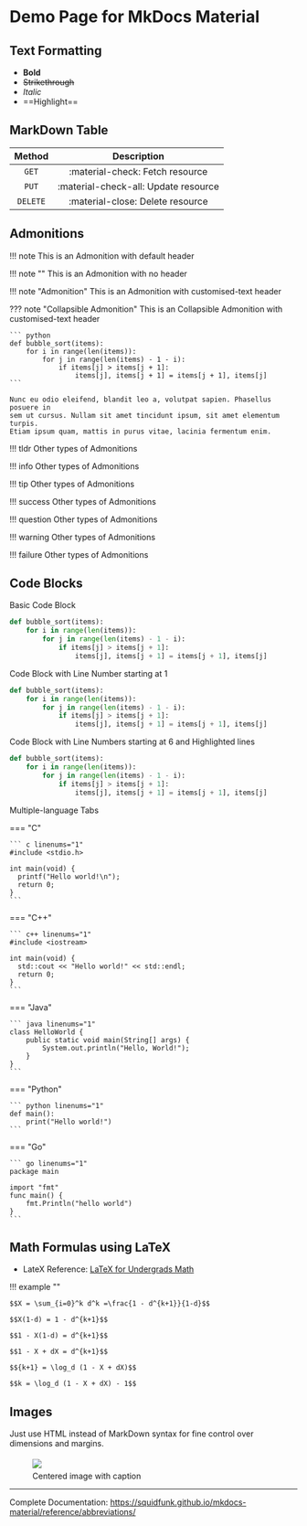 # Demo Page for MkDocs Material

## Text Formatting 

- **Bold**
- ~~Strikethrough~~
- *Italic*
- ==Highlight==

## MarkDown Table

| Method      | Description                          |
| :---------: | :----------------------------------: |
| `GET`       | :material-check:     Fetch resource  |
| `PUT`       | :material-check-all: Update resource |
| `DELETE`    | :material-close:     Delete resource |

## Admonitions

!!! note
    This is an Admonition with default header

!!! note ""
    This is an Admonition with no header


!!! note "Admonition"
    This is an Admonition with customised-text header


??? note "Collapsible Admonition"
    This is an Collapsible Admonition with customised-text header

    ``` python
    def bubble_sort(items):
        for i in range(len(items)):
            for j in range(len(items) - 1 - i):
                if items[j] > items[j + 1]:
                    items[j], items[j + 1] = items[j + 1], items[j]
    ```

    Nunc eu odio eleifend, blandit leo a, volutpat sapien. Phasellus posuere in
    sem ut cursus. Nullam sit amet tincidunt ipsum, sit amet elementum turpis.
    Etiam ipsum quam, mattis in purus vitae, lacinia fermentum enim.

!!! tldr
    Other types of Admonitions

!!! info
    Other types of Admonitions

!!! tip
    Other types of Admonitions

!!! success
    Other types of Admonitions

!!! question
    Other types of Admonitions

!!! warning
    Other types of Admonitions

!!! failure
    Other types of Admonitions

## Code Blocks

Basic Code Block

``` python
def bubble_sort(items):
    for i in range(len(items)):
        for j in range(len(items) - 1 - i):
            if items[j] > items[j + 1]:
                items[j], items[j + 1] = items[j + 1], items[j]
```

Code Block with Line Number starting at 1

``` python linenums="1"
def bubble_sort(items):
    for i in range(len(items)):
        for j in range(len(items) - 1 - i):
            if items[j] > items[j + 1]:
                items[j], items[j + 1] = items[j + 1], items[j]
```

Code Block with Line Numbers starting at 6 and Highlighted lines

``` python linenums="6" hl_lines="2 3"
def bubble_sort(items):
    for i in range(len(items)):
        for j in range(len(items) - 1 - i):
            if items[j] > items[j + 1]:
                items[j], items[j + 1] = items[j + 1], items[j]
```

Multiple-language Tabs

=== "C"

    ``` c linenums="1"
    #include <stdio.h>

    int main(void) {
      printf("Hello world!\n");
      return 0;
    }
    ```

=== "C++"

    ``` c++ linenums="1"
    #include <iostream>

    int main(void) {
      std::cout << "Hello world!" << std::endl;
      return 0;
    }
    ```

=== "Java"

    ``` java linenums="1"
    class HelloWorld {
        public static void main(String[] args) {
            System.out.println("Hello, World!"); 
        }
    }
    ```

=== "Python"

    ``` python linenums="1"
    def main():
        print("Hello world!")
    ```

=== "Go"

    ``` go linenums="1"
    package main

    import "fmt"
    func main() {
        fmt.Println("hello world")
    }
    ```

## Math Formulas using LaTeX

- LateX Reference: [LaTeX for Undergrads Math](http://tug.ctan.org/info/undergradmath/undergradmath.pdf)

!!! example ""

    $$X = \sum_{i=0}^k d^k =\frac{1 - d^{k+1}}{1-d}$$
    
    $$X(1-d) = 1 - d^{k+1}$$

    $$1 - X(1-d) = d^{k+1}$$

    $$1 - X + dX = d^{k+1}$$

    $${k+1} = \log_d (1 - X + dX)$$

    $$k = \log_d (1 - X + dX) - 1$$


## Images

Just use HTML instead of MarkDown syntax for fine control over dimensions and margins.

<figure>
  <img src="https://dummyimage.com/600x400/eee/aaa" style="max-height:200px;max-width:400px;margin-top:5px;margin-bottom:5px" />
  <figcaption>Centered image with caption</figcaption>
</figure>

---

Complete Documentation: <https://squidfunk.github.io/mkdocs-material/reference/abbreviations/>